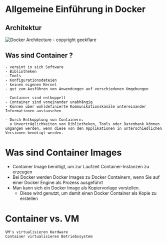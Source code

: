 # Allgemeine Einführung in Docker 

## Architektur 

![Docker Architecture - copyright geekflare](https://geekflare.com/wp-content/uploads/2019/09/docker-architecture-609x270.png)

## Was sind Container ? 

```
- vereint in sich Software
- Bibliotheken 
- Tools 
- Konfigurationsdateien 
- keinen eigenen Kernel 
- gut zum Ausführen von Anwendungen auf verschiedenen Umgebungen 

- Container sind entkoppelt
- Container sind voneinander unabhängig 
- Können über wohldefinierte Kommunikationskanäle untereinander Informationen austauschen

- Durch Entkopplung von Containern:
  o Unverträglichkeiten von Bibliotheken, Tools oder Datenbank können umgangen werden, wenn diese von den Applikationen in unterschiedlichen Versionen benötigt werden.
```

# Was sind Container Images 

  * Container Image benötigt, um zur Laufzeit Container-Instanzen zu erzeugen 
  * Bei Docker werden Docker Images zu Docker Containern, wenn Sie auf einer Docker Engine als Prozess ausgeführt
  * Man kann sich ein Docker Image als Kopiervorlage vorstellen.
    * Diese wird genutzt, um damit einen Docker Container als Kopie zu erstellen   


# Container vs. VM 

```
VM's virtualisieren Hardware
Container virtualisieren Betriebssystem 
```
